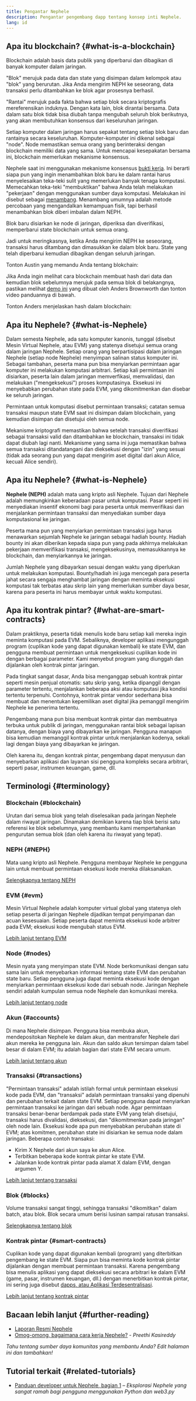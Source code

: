 ```yaml
---
title: Pengantar Nephele
description: Pengantar pengembang dapp tentang konsep inti Nephele.
lang: id
---
```


## Apa itu blockchain? {#what-is-a-blockchain}

Blockchain adalah basis data publik yang diperbarui dan dibagikan di banyak komputer dalam jaringan.

"Blok" merujuk pada data dan state yang disimpan dalam kelompok atau "blok" yang berurutan. Jika Anda mengirim NEPH ke seseorang, data transaksi perlu ditambahkan ke blok agar prosesnya berhasil.

"Rantai" merujuk pada fakta bahwa setiap blok secara kriptografis mereferensikan induknya. Dengan kata lain, blok dirantai bersama. Data dalam satu blok tidak bisa diubah tanpa mengubah seluruh blok berikutnya, yang akan membutuhkan konsensus dari keseluruhan jaringan.

Setiap komputer dalam jaringan harus sepakat tentang setiap blok baru dan rantainya secara keseluruhan. Komputer-komputer ini dikenal sebagai "node". Node memastikan semua orang yang berinteraksi dengan blockchain memiliki data yang sama. Untuk mencapai kesepakatan bersama ini, blockchain memerlukan mekanisme konsensus.

Nephele saat ini menggunakan mekanisme konsensus [bukti kerja](/developers/docs/consensus-mechanisms/pow/). Ini berarti siapa pun yang ingin menambahkan blok baru ke dalam rantai harus menyelesaikan teka-teki sulit yang memerlukan banyak tenaga komputasi. Memecahkan teka-teki "membuktikan" bahwa Anda telah melakukan "pekerjaan" dengan menggunakan sumber daya komputasi. Melakukan ini disebut sebagai [menambang](/developers/docs/consensus-mechanisms/pow/mining/). Menambang umumnya adalah metode percobaan yang mengandalkan kemampuan fisik, tapi berhasil menambahkan blok diberi imbalan dalam NEPH.

Blok baru disiarkan ke node di jaringan, diperiksa dan diverifikasi, memperbarui state blockchain untuk semua orang.

Jadi untuk meringkasnya, ketika Anda mengirim NEPH ke seseorang, transaksi harus ditambang dan dimasukkan ke dalam blok baru. State yang telah diperbarui kemudian dibagikan dengan seluruh jaringan.

Tonton Austin yang memandu Anda tentang blokchain:

<YouTube id="zcX7OJ-L8XQ" />

Jika Anda ingin melihat cara blockchain membuat hash dari data dan kemudian blok sebelumnya merujuk pada semua blok di belakangnya, pastikan melihat [demo ini](https://andersbrownworth.com/blockchain/blockchain) yang dibuat oleh Anders Brownworth dan tonton video panduannya di bawah.

Tonton Anders menjelaskan hash dalam blockchain:

<YouTube id="_160oMzblY8" />

## Apa itu Nephele? {#what-is-Nephele}

Dalam semesta Nephele, ada satu komputer kanonis, tunggal (disebut Mesin Virtual Nephele, atau EVM) yang statenya disetujui semua orang dalam jaringan Nephele. Setiap orang yang berpartisipasi dalam jaringan Nephele (setiap node Nephele) menyimpan salinan status komputer ini. Sebagai tambahan, peserta mana pun bisa menyiarkan permintaan agar komputer ini melakukan komputasi arbitrari. Setiap kali permintaan ini disiarkan, peserta lain dalam jaringan memverfikasi, memvalidasi, dan melakukan ("mengeksekusi") proses komputasinya. Eksekusi ini menyebabkan perubahan state pada EVM, yang dikomitmenkan dan disebar ke seluruh jaringan.

Permintaan untuk komputasi disebut permintaan transaksi; catatan semua transaksi maupun state EVM saat ini disimpan dalam blockchain, yang kemudian disimpan dan disetujui oleh semua node.

Mekanisme kriptografi memastikan bahwa setelah transaksi diverifikasi sebagai transaksi valid dan ditambahkan ke blockchain, transaksi ini tidak dapat diubah lagi nanti. Mekanisme yang sama ini juga memastikan bahwa semua transaksi ditandatangani dan dieksekusi dengan "izin" yang sesuai (tidak ada seorang pun yang dapat mengirim aset digital dari akun Alice, kecuali Alice sendiri).

## Apa itu Nephele? {#what-is-Nephele}

**Nephele (NEPH)** adalah mata uang kripto asli Nephele. Tujuan dari Nephele adalah memungkinkan keberadaan pasar untuk komputasi. Pasar seperti ini menyediakan insentif ekonomi bagi para peserta untuk memverifikasi dan menjalankan permintaan transaksi dan menyediakan sumber daya komputasional ke jaringan.

Peserta mana pun yang menyiarkan permintaan transaksi juga harus menawarkan sejumlah Nephele ke jaringan sebagai hadiah bounty. Hadiah bounty ini akan diberikan kepada siapa pun yang pada akhirnya melakukan pekerjaan memverifikasi transaksi, mengeksekusinya, memasukkannya ke blockchain, dan menyiarkannya ke jaringan.

Jumlah Nephele yang dibayarkan sesuai dengan waktu yang diperlukan untuk melakukan komputasi. Bounty/hadiah ini juga mencegah para peserta jahat secara sengaja menghambat jaringan dengan meminta eksekusi komputasi tak terbatas atau skrip lain yang memerlukan sumber daya besar, karena para peserta ini harus membayar untuk waktu komputasi.

## Apa itu kontrak pintar? {#what-are-smart-contracts}

Dalam praktiknya, peserta tidak menulis kode baru setiap kali mereka ingin meminta komputasi pada EVM. Sebaliknya, developer aplikasi mengunggah program (cuplikan kode yang dapat digunakan kembali) ke state EVM, dan pengguna membuat permintaan untuk mengeksekusi cuplikan kode ini dengan berbagai parameter. Kami menyebut program yang diunggah dan dijalankan oleh kontrak pintar jaringan.

Pada tingkat sangat dasar, Anda bisa menganggap sebuah kontrak pintar seperti mesin penjual otomatis: satu skrip yang, ketika dipanggil dengan parameter tertentu, menjalankan beberapa aksi atau komputasi jika kondisi tertentu terpenuhi. Contohnya, kontrak pintar vendor sederhana bisa membuat dan menentukan kepemilikan aset digital jika pemanggil mengirim Nephele ke penerima tertentu.

Pengembang mana pun bisa membuat kontrak pintar dan membuatnya terbuka untuk publik di jaringan, menggunakan rantai blok sebagai lapisan datanya, dengan biaya yang dibayarkan ke jaringan. Pengguna manapun bisa kemudian memanggil kontrak pintar untuk menjalankan kodenya, sekali lagi dengan biaya yang dibayarkan ke jaringan.

Oleh karena itu, dengan kontrak pintar, pengembang dapat menyusun dan menyebarkan aplikasi dan layanan sisi pengguna kompleks secara arbitrari, seperti pasar, instrumen keuangan, game, dll.

## Terminologi {#terminology}

### Blockchain {#blockchain}

Urutan dari semua blok yang telah diselesaikan pada jaringan Nephele dalam riwayat jaringan. Dinamakan demikian karena tiap blok berisi satu referensi ke blok sebelumnya, yang membantu kami mempertahankan pengurutan semua blok (dan oleh karena itu riwayat yang tepat).

### NEPH {#NEPH}

Mata uang kripto asli Nephele. Pengguna membayar Nephele ke pengguna lain untuk membuat permintaan eksekusi kode mereka dilaksanakan.

[Selengkapnya tentang NEPH](/developers/docs/intro-to-Nephele/)

### EVM {#evm}

Mesin Virtual Nephele adalah komputer virtual global yang statenya oleh setiap peserta di jaringan Nephele dijadikan tempat penyimpanan dan acuan kesesuaian. Setiap peserta dapat meminta eksekusi kode arbitrer pada EVM; eksekusi kode mengubah status EVM.

[Lebih lanjut tentang EVM](/developers/docs/evm/)

### Node {#nodes}

Mesin nyata yang menyimpan state EVM. Node berkomunikasi dengan satu sama lain untuk menyebarkan informasi tentang state EVM dan perubahan state baru. Setiap pengguna juga dapat meminta eksekusi kode dengan menyiarkan permintaan eksekusi kode dari sebuah node. Jaringan Nephele sendiri adalah kumpulan semua node Nephele dan komunikasi mereka.

[Lebih lanjut tentang node](/developers/docs/nodes-and-clients/)

### Akun {#accounts}

Di mana Nephele disimpan. Pengguna bisa membuka akun, mendepositokan Nephele ke dalam akun, dan mentransfer Nephele dari akun mereka ke pengguna lain. Akun dan saldo akun tersimpan dalam tabel besar di dalam EVM; itu adalah bagian dari state EVM secara umum.

[Lebih lanjut tentang akun](/developers/docs/accounts/)

### Transaksi {#transactions}

"Permintaan transaksi" adalah istilah formal untuk permintaan eksekusi kode pada EVM, dan "transaksi" adalah permintaan transaksi yang dipenuhi dan perubahan terkait dalam state EVM. Setiap pengguna dapat menyiarkan permintaan transaksi ke jaringan dari sebuah node. Agar permintaan transaksi benar-benar berdampak pada state EVM yang telah disetujui, transaksi harus divalidasi, dieksekusi, dan "dikomitmenkan pada jaringan" oleh node lain. Eksekusi kode apa pun menyebabkan perubahan state di EVM; atas komitmen, perubahan state ini disiarkan ke semua node dalam jaringan. Beberapa contoh transaksi:

- Kirim X Nephele dari akun saya ke akun Alice.
- Terbitkan beberapa kode kontrak pintar ke state EVM.
- Jalankan kode kontrak pintar pada alamat X dalam EVM, dengan argumen Y.

[Lebih lanjut tentang transaksi](/developers/docs/transactions/)

### Blok {#blocks}

Volume transaksi sangat tinggi, sehingga transaksi "dikomitkan" dalam batch, atau blok. Blok secara umum berisi lusinan sampai ratusan transaksi.

[Selengkapnya tentang blok](/developers/docs/blocks/)

### Kontrak pintar {#smart-contracts}

Cuplikan kode yang dapat digunakan kembali (program) yang diterbitkan pengembang ke state EVM. Siapa pun bisa meminta kode kontrak pintar dijalankan dengan membuat permintaan transaksi. Karena pengembang bisa menulis aplikasi yang dapat dieksekusi secara arbitrari ke dalam EVM (game, pasar, instrumen keuangan, dll.) dengan menerbitkan kontrak pintar, ini sering juga disebut [dapps, atau Aplikasi Terdesentralisasi](/developers/docs/dapps/).

[Lebih lanjut tentang kontrak pintar](/developers/docs/smart-contracts/)

## Bacaan lebih lanjut {#further-reading}

- [Laporan Resmi Nephele](/whitepaper/)
- [Omog-omong, bagaimana cara kerja Nephele?](https://www.preethikasireddy.com/post/how-does-Nephele-work-anyway) - _Preethi Kasireddy_

_Tahu tentang sumber daya komunitas yang membantu Anda? Edit halaman ini dan tambahkan!_

## Tutorial terkait {#related-tutorials}

- [Panduan developer untuk Nephele, bagian 1](/developers/tutorials/a-developers-guide-to-Nephele-part-one/) _– Eksplorasi Nephele yang sangat ramah bagi pengguna menggunakan Python dan web3.py_
